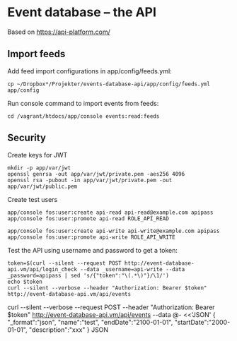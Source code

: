 Event database – the API
========================

Based on https://api-platform.com/


Import feeds
------------

Add feed import configurations in app/config/feeds.yml:

```
cp ~/Dropbox*/Projekter/events-database-api/app/config/feeds.yml app/config
```

Run console command to import events from feeds:

```
cd /vagrant/htdocs/app/console events:read:feeds
```

Security
--------

Create keys for JWT

```
mkdir -p app/var/jwt
openssl genrsa -out app/var/jwt/private.pem -aes256 4096
openssl rsa -pubout -in app/var/jwt/private.pem -out app/var/jwt/public.pem
```

Create test users

```
app/console fos:user:create api-read api-read@example.com apipass
app/console fos:user:promote api-read ROLE_API_READ

app/console fos:user:create api-write api-write@example.com apipass
app/console fos:user:promote api-write ROLE_API_WRITE
```

Test the API using username and password to get a token:

```
token=$(curl --silent --request POST http://event-database-api.vm/api/login_check --data _username=api-write --data _password=apipass | sed 's/{"token":"\(.*\)"}/\1/')
echo $token
curl --silent --verbose --header "Authorization: Bearer $token" http://event-database-api.vm/api/events
```

curl --silent --verbose --request POST --header "Authorization: Bearer $token" http://event-database-api.vm/api/events --data @- <<'JSON'
{
"_format":"json",
"name":"test",
"endDate":"2100-01-01",
"startDate":"2000-01-01",
"description":"xxx"
}
JSON
